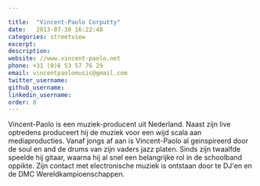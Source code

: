 ```yaml
---

title:  "Vincent-Paolo Corputty"
date:   2013-07-30 16:22:48
categories: streetview
excerpt:
description:
website: //www.vincent-paolo.net
phone: +31 (0)6 53 57 76 29
email: vincentpaolomusic@gmail.com
twitter_username:
github_username:
linkedin_username:
order: 8
---
```

Vincent-Paolo is een muziek-producent uit Nederland. Naast zijn live optredens produceert hij de muziek voor een wijd scala aan mediaproducties. Vanaf jongs af aan is Vincent-Paolo al geinspireerd door de soul en and de drums van zijn vaders jazz platen. Sinds zijn twaalfde speelde hij gitaar, waarna hij al snel een belangrijke rol in de schoolband oppikte. Zijn contact met electronische muziek is ontstaan door te DJ'en en de DMC Wereldkampioenschappen.
